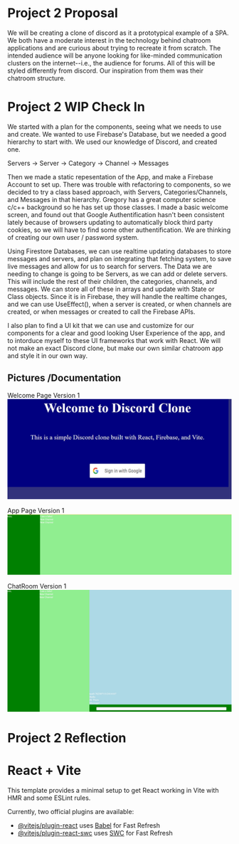 # Project 2 Proposal
We will be creating a clone of discord as it a prototypical example of a SPA. We both have a moderate interest in the technology behind chatroom applications and are curious about trying to recreate it from scratch. The intended audience will be anyone looking for like-minded communication clusters on the internet--i.e., the audience for forums. All of this will be styled differently from discord. Our inspiration from them was their chatroom structure.
# Project 2 WIP Check In

We started with a plan for the components, seeing what we needs to use and create. We wanted to use Firebase's Database, but we needed a good hierarchy to start with. We used our knowledge of Discord, and created one. 

Servers -> Server
                -> Category -> Channel
                                     -> Messages

Then we made a static repesentation of the App, and make a Firebase Account to set up. There was trouble with refactoring to components, so we decided to try a class based approach, with Servers, Categories/Channels, and Messages in that hierarchy. Gregory has a great computer science c/c++ background so he has set up those classes. I made a basic welcome screen, and found out that Google Authentification hasn't been consistent lately because of browsers updating to automatically block third party cookies, so we will have to find some other authentification. We are thinking of creating our own user / password system. 

Using Firestore Databases, we can use realtime updating databases to store messages and servers, and plan on integrating that fetching system, to save live messages and allow for us to search for servers. The Data we are needing to change is going to be Servers, as we can add or delete servers. This will include the rest of their children, the categories, channels, and messages. We can store all of these in arrays and update with State or Class objects. Since it is in Firebase, they will handle the realtime changes, and we can use UseEffect(), when a server is created, or when channels are created, or when messages or created to call the Firebase APIs.

I also plan to find a UI kit that we can use and customize for our components for a clear and good looking User Experience of the app, and to intorduce myself to these UI frameworks that work with React. We will not make an exact Discord clone, but make our own similar chatroom app and style it in our own way. 

## Pictures /Documentation
Welcome Page Version 1
![Welcome 1](public/Progress-Images/WelcomeV1.jpg)

App Page Version 1
![App 1](public/Progress-Images/AppV1.jpg)

ChatRoom Version 1
![Chat 1](public/Progress-Images/ChatV1.jpg)

# Project 2 Reflection

# React + Vite

This template provides a minimal setup to get React working in Vite with HMR and some ESLint rules.

Currently, two official plugins are available:

- [@vitejs/plugin-react](https://github.com/vitejs/vite-plugin-react/blob/main/packages/plugin-react/README.md) uses [Babel](https://babeljs.io/) for Fast Refresh
- [@vitejs/plugin-react-swc](https://github.com/vitejs/vite-plugin-react-swc) uses [SWC](https://swc.rs/) for Fast Refresh
